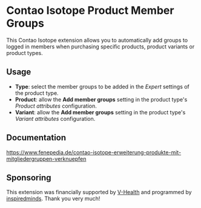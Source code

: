 Contao Isotope Product Member Groups
====================================

This Contao Isotope extension allows you to automatically add groups to logged in members when purchasing specific
products, product variants or product types.

## Usage

* __Type__: select the member groups to be added in the _Expert_ settings of the product type.
* __Product__: allow the __Add member groups__ setting in the product type's _Product attributes_ configuration.
* __Variant__: allow the __Add member groups__ setting in the product type's _Variant attributes_ configuration.

## Documentation
https://www.fenepedia.de/contao-isotope-erweiterung-produkte-mit-mitgliedergruppen-verknuepfen

## Sponsoring
This extension was financially supported by [V-Health](https://vhealth.ch/) and programmed by [inspiredminds](https://www.inspiredminds.at/). Thank you very much!
